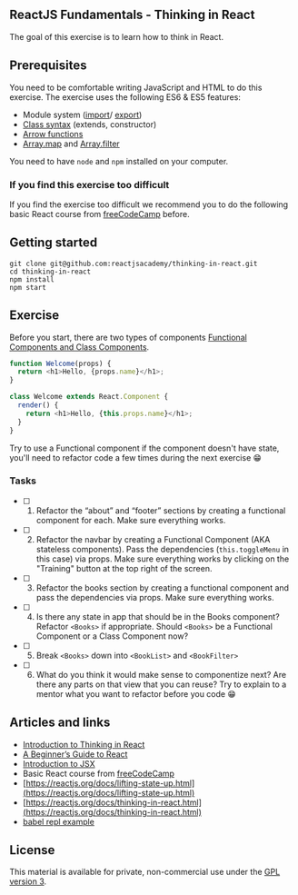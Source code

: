 ## ReactJS Fundamentals - Thinking in React

The goal of this exercise is to learn how to think in React.

## Prerequisites

You need to be comfortable writing JavaScript and HTML to do this exercise. The exercise uses the following ES6 & ES5 features:

- Module system ([import](https://developer.mozilla.org/en-US/docs/Web/JavaScript/Reference/Statements/import)/ [export](https://developer.mozilla.org/en-US/docs/Web/JavaScript/Reference/Statements/export))
- [Class syntax](https://developer.mozilla.org/en-US/docs/Web/JavaScript/Reference/Classes) (extends, constructor)
- [Arrow functions](https://developer.mozilla.org/en-US/docs/Web/JavaScript/Reference/Functions/Arrow_functions)
- [Array.map](https://developer.mozilla.org/en-US/docs/Web/JavaScript/Reference/Global_Objects/Array/map) and [Array.filter](https://developer.mozilla.org/en-US/docs/Web/JavaScript/Reference/Global_Objects/Array/filter)

You need to have `node` and `npm` installed on your computer.

### If you find this exercise too difficult

If you find the exercise too difficult we recommend you to do the following basic React course from [freeCodeCamp](https://learn.freecodecamp.org/front-end-libraries/react/) before.

## Getting started

```console
git clone git@github.com:reactjsacademy/thinking-in-react.git
cd thinking-in-react
npm install
npm start
```

## Exercise

Before you start, there are two types of components [Functional Components and Class Components](https://reactjs.org/docs/components-and-props.html#function-and-class-components).

```javascript
function Welcome(props) {
  return <h1>Hello, {props.name}</h1>;
}
```

```javascript
class Welcome extends React.Component {
  render() {
    return <h1>Hello, {this.props.name}</h1>;
  }
}
```

Try to use a Functional component if the component doesn't have state, you'll need to refactor code a few times during the next exercise 😁

### Tasks

- [ ] 1. Refactor the “about” and “footer” sections by creating a functional component for each.
      Make sure everything works.

- [ ] 2. Refactor the navbar by creating a Functional Component (AKA stateless components).
      Pass the dependencies (`this.toggleMenu` in this case) via props.
      Make sure everything works by clicking on the "Training" button at the top right of the screen.

- [ ] 3. Refactor the books section by creating a functional component and pass the dependencies via props.
      Make sure everything works.

- [ ] 4. Is there any state in app that should be in the Books component?
      Refactor `<Books>` if appropriate. Should `<Books>` be a Functional Component or a Class Component now?

- [ ] 5. Break `<Books>` down into `<BookList>` and `<BookFilter>`

- [ ] 6. What do you think it would make sense to componentize next?
      Are there any parts on that view that you can reuse? Try to explain to a mentor what you want to refactor before you code 😁

## Articles and links


- [Introduction to Thinking in React](https://reactjs.academy/blog/introduction-to-thinking-in-react/)
- [A Beginner’s Guide to React](https://medium.com/leanjs/introduction-to-react-3000e9cbcd26)
- [Introduction to JSX](https://reactjs.org/docs/introducing-jsx.html)
- Basic React course from [freeCodeCamp](https://learn.freecodecamp.org/front-end-libraries/react/)
- [https://reactjs.org/docs/lifting-state-up.html](https://reactjs.org/docs/lifting-state-up.html)
- [https://reactjs.org/docs/thinking-in-react.html](https://reactjs.org/docs/thinking-in-react.html)
- [babel repl example](https://babeljs.io/repl#?babili=false&browsers=&build=&builtIns=false&spec=false&loose=false&code_lz=JYWwDg9gTgLgBAJQKYEMDG8BmUIjgIilQ3wCg0IA7AZ3gAkkAbRiAYV0kqUvgF44AFAEo4vAHwEAFsHwBuUqQA8AE2AA3OGkYpq1AHIoQSXvgo8UwLlHxjScOCvWbtug0ZM4A7jbv24AbwZmNg4qbhgAX19FAHpVNVtY-LEgA&debug=false&forceAllTransforms=false&shippedProposals=false&circleciRepo=&evaluate=true&fileSize=false&timeTravel=false&sourceType=module&lineWrap=false&presets=es2015,es2016,es2017,react,stage-2&prettier=false&targets=&version=7.3.3)


## License

This material is available for private, non-commercial use under the [GPL version 3](http://www.gnu.org/licenses/gpl-3.0-standalone.html).
